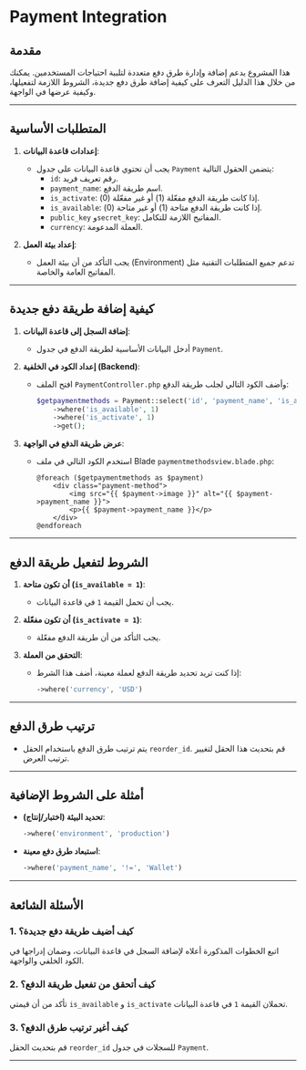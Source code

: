 # Payment Integration

## مقدمة
هذا المشروع يدعم إضافة وإدارة طرق دفع متعددة لتلبية احتياجات المستخدمين. يمكنك من خلال هذا الدليل التعرف على كيفية إضافة طرق دفع جديدة، الشروط اللازمة لتفعيلها، وكيفية عرضها في الواجهة.

---

## المتطلبات الأساسية
1. **إعدادات قاعدة البيانات**:
   - يجب أن تحتوي قاعدة البيانات على جدول `Payment` يتضمن الحقول التالية:
     - `id`: رقم تعريف فريد.
     - `payment_name`: اسم طريقة الدفع.
     - `is_activate`: إذا كانت طريقة الدفع مفعّلة (1) أو غير مفعّلة (0).
     - `is_available`: إذا كانت طريقة الدفع متاحة (1) أو غير متاحة (0).
     - `public_key` و`secret_key`: المفاتيح اللازمة للتكامل.
     - `currency`: العملة المدعومة.

2. **إعداد بيئة العمل**:
   - يجب التأكد من أن بيئة العمل (Environment) تدعم جميع المتطلبات التقنية مثل المفاتيح العامة والخاصة.

---

## كيفية إضافة طريقة دفع جديدة
1. **إضافة السجل إلى قاعدة البيانات**:
   - أدخل البيانات الأساسية لطريقة الدفع في جدول `Payment`.

2. **إعداد الكود في الخلفية (Backend)**:
   - افتح الملف `PaymentController.php` وأضف الكود التالي لجلب طريقة الدفع:
     ```php
     $getpaymentmethods = Payment::select('id', 'payment_name', 'is_activate', 'is_available')
         ->where('is_available', 1)
         ->where('is_activate', 1)
         ->get();
     ```

3. **عرض طريقة الدفع في الواجهة**:
   - استخدم الكود التالي في ملف Blade `paymentmethodsview.blade.php`:
     ```blade
     @foreach ($getpaymentmethods as $payment)
         <div class="payment-method">
             <img src="{{ $payment->image }}" alt="{{ $payment->payment_name }}">
             <p>{{ $payment->payment_name }}</p>
         </div>
     @endforeach
     ```

---

## الشروط لتفعيل طريقة الدفع
1. **أن تكون متاحة (`is_available = 1`)**:
   - يجب أن تحمل القيمة `1` في قاعدة البيانات.

2. **أن تكون مفعّلة (`is_activate = 1`)**:
   - يجب التأكد من أن طريقة الدفع مفعّلة.

3. **التحقق من العملة**:
   - إذا كنت تريد تحديد طريقة الدفع لعملة معينة، أضف هذا الشرط:
     ```php
     ->where('currency', 'USD')
     ```

---

## ترتيب طرق الدفع
- يتم ترتيب طرق الدفع باستخدام الحقل `reorder_id`. قم بتحديث هذا الحقل لتغيير ترتيب العرض.

---

## أمثلة على الشروط الإضافية
- **تحديد البيئة (اختبار/إنتاج)**:
  ```php
  ->where('environment', 'production')
  ```

- **استبعاد طرق دفع معينة**:
  ```php
  ->where('payment_name', '!=', 'Wallet')
  ```

---

## الأسئلة الشائعة
### 1. كيف أضيف طريقة دفع جديدة؟
اتبع الخطوات المذكورة أعلاه لإضافة السجل في قاعدة البيانات، وضمان إدراجها في الكود الخلفي والواجهة.

### 2. كيف أتحقق من تفعيل طريقة الدفع؟
تأكد من أن قيمتي `is_available` و `is_activate` تحملان القيمة `1` في قاعدة البيانات.

### 3. كيف أغير ترتيب طرق الدفع؟
قم بتحديث الحقل `reorder_id` للسجلات في جدول `Payment`.

---
